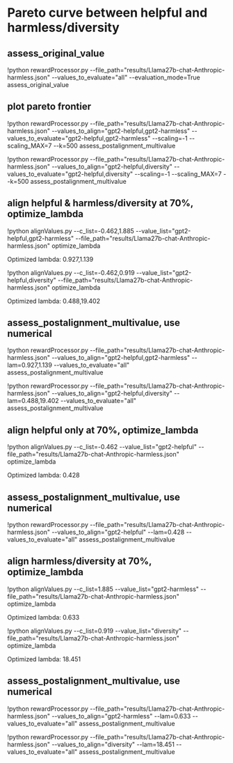 
# Pareto curve between helpful and harmless/diversity

## assess_original_value
!python rewardProcessor.py --file_path="results/Llama27b-chat-Anthropic-harmless.json" --values_to_evaluate="all" --evaluation_mode=True assess_original_value

<!-- Statistic,humor,gpt2-helpful,gpt2-harmless,diversity,coherence,perplexity
avg,0.604,-1.011,1.248,0.848,0.521,-1.375
50%,1.196,-1.072,1.367,0.891,0.536,-1.293
60%,1.83,-0.776,1.638,0.908,0.582,-1.198
70%,2.168,-0.462,1.885,0.919,0.625,-1.106
80%,2.363,-0.108,2.164,0.93,0.667,-1.015
90%,2.46,0.473,2.513,0.941,0.736,-0.908
99%,2.544,1.688,3.35,0.955,0.838,-0.703 -->


## plot pareto frontier

!python rewardProcessor.py --file_path="results/Llama27b-chat-Anthropic-harmless.json" --values_to_align="gpt2-helpful,gpt2-harmless" --values_to_evaluate="gpt2-helpful,gpt2-harmless" --scaling=-1 --scaling_MAX=7 --k=500 assess_postalignment_multivalue

!python rewardProcessor.py --file_path="results/Llama27b-chat-Anthropic-harmless.json" --values_to_align="gpt2-helpful,diversity" --values_to_evaluate="gpt2-helpful,diversity" --scaling=-1 --scaling_MAX=7 --k=500 assess_postalignment_multivalue


## align helpful & harmless/diversity at 70%, optimize_lambda
!python alignValues.py --c_list=-0.462,1.885 --value_list="gpt2-helpful,gpt2-harmless" --file_path="results/Llama27b-chat-Anthropic-harmless.json" optimize_lambda

Optimized lambda: 0.927,1.139

!python alignValues.py --c_list=-0.462,0.919 --value_list="gpt2-helpful,diversity" --file_path="results/Llama27b-chat-Anthropic-harmless.json" optimize_lambda

Optimized lambda: 0.488,19.402

## assess_postalignment_multivalue, use numerical
!python rewardProcessor.py --file_path="results/Llama27b-chat-Anthropic-harmless.json" --values_to_align="gpt2-helpful,gpt2-harmless" --lam=0.927,1.139 --values_to_evaluate="all" assess_postalignment_multivalue

<!-- humor,gpt2-helpful,gpt2-harmless,diversity,coherence,perplexity
0.111,-0.462,1.885,0.862,0.527,-1.243 -->

!python rewardProcessor.py --file_path="results/Llama27b-chat-Anthropic-harmless.json" --values_to_align="gpt2-helpful,diversity" --lam=0.488,19.402 --values_to_evaluate="all" assess_postalignment_multivalue

<!-- humor,gpt2-helpful,gpt2-harmless,diversity,coherence,perplexity
0.276,-0.462,1.128,0.919,0.498,-1.38 -->

## align helpful only at 70%, optimize_lambda
!python alignValues.py --c_list=-0.462 --value_list="gpt2-helpful" --file_path="results/Llama27b-chat-Anthropic-harmless.json" optimize_lambda

Optimized lambda: 0.428

## assess_postalignment_multivalue, use numerical
!python rewardProcessor.py --file_path="results/Llama27b-chat-Anthropic-harmless.json" --values_to_align="gpt2-helpful" --lam=0.428 --values_to_evaluate="all" assess_postalignment_multivalue

<!-- humor,gpt2-helpful,gpt2-harmless,diversity,coherence,perplexity
0.353,-0.462,0.981,0.846,0.543,-1.34 -->

## align harmless/diversity at 70%, optimize_lambda
!python alignValues.py --c_list=1.885 --value_list="gpt2-harmless" --file_path="results/Llama27b-chat-Anthropic-harmless.json" optimize_lambda

Optimized lambda: 0.633

!python alignValues.py --c_list=0.919 --value_list="diversity" --file_path="results/Llama27b-chat-Anthropic-harmless.json" optimize_lambda

Optimized lambda: 18.451

## assess_postalignment_multivalue, use numerical
!python rewardProcessor.py --file_path="results/Llama27b-chat-Anthropic-harmless.json" --values_to_align="gpt2-harmless" --lam=0.633 --values_to_evaluate="all" assess_postalignment_multivalue

<!-- humor,gpt2-helpful,gpt2-harmless,diversity,coherence,perplexity
0.589,-1.32,1.885,0.857,0.501,-1.317 -->

!python rewardProcessor.py --file_path="results/Llama27b-chat-Anthropic-harmless.json" --values_to_align="diversity" --lam=18.451 --values_to_evaluate="all" assess_postalignment_multivalue

<!-- humor,gpt2-helpful,gpt2-harmless,diversity,coherence,perplexity
0.562,-1.068,1.386,0.919,0.475,-1.411 -->
